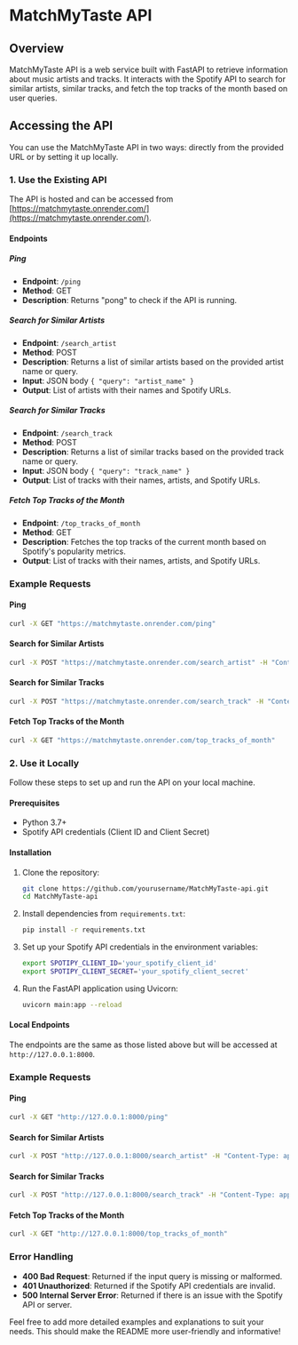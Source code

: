 # MatchMyTaste API

## Overview

MatchMyTaste API is a web service built with FastAPI to retrieve information about music artists and tracks. It interacts with the Spotify API to search for similar artists, similar tracks, and fetch the top tracks of the month based on user queries.

## Accessing the API

You can use the MatchMyTaste API in two ways: directly from the provided URL or by setting it up locally.

### 1. Use the Existing API

The API is hosted and can be accessed from [https://matchmytaste.onrender.com/](https://matchmytaste.onrender.com/).

#### Endpoints

##### Ping

- **Endpoint**: `/ping`
- **Method**: GET
- **Description**: Returns "pong" to check if the API is running.

##### Search for Similar Artists

- **Endpoint**: `/search_artist`
- **Method**: POST
- **Description**: Returns a list of similar artists based on the provided artist name or query.
- **Input**: JSON body `{ "query": "artist_name" }`
- **Output**: List of artists with their names and Spotify URLs.

##### Search for Similar Tracks

- **Endpoint**: `/search_track`
- **Method**: POST
- **Description**: Returns a list of similar tracks based on the provided track name or query.
- **Input**: JSON body `{ "query": "track_name" }`
- **Output**: List of tracks with their names, artists, and Spotify URLs.

##### Fetch Top Tracks of the Month

- **Endpoint**: `/top_tracks_of_month`
- **Method**: GET
- **Description**: Fetches the top tracks of the current month based on Spotify's popularity metrics.
- **Output**: List of tracks with their names, artists, and Spotify URLs.

### Example Requests

#### Ping

```bash
curl -X GET "https://matchmytaste.onrender.com/ping"
```

#### Search for Similar Artists

```bash
curl -X POST "https://matchmytaste.onrender.com/search_artist" -H "Content-Type: application/json" -d '{"query": "artist_name"}'
```

#### Search for Similar Tracks

```bash
curl -X POST "https://matchmytaste.onrender.com/search_track" -H "Content-Type: application/json" -d '{"query": "track_name"}'
```

#### Fetch Top Tracks of the Month

```bash
curl -X GET "https://matchmytaste.onrender.com/top_tracks_of_month"
```

### 2. Use it Locally

Follow these steps to set up and run the API on your local machine.

#### Prerequisites

- Python 3.7+
- Spotify API credentials (Client ID and Client Secret)

#### Installation

1. Clone the repository:

   ```bash
   git clone https://github.com/yourusername/MatchMyTaste-api.git
   cd MatchMyTaste-api
   ```

2. Install dependencies from `requirements.txt`:

   ```bash
   pip install -r requirements.txt
   ```

3. Set up your Spotify API credentials in the environment variables:

   ```bash
   export SPOTIPY_CLIENT_ID='your_spotify_client_id'
   export SPOTIPY_CLIENT_SECRET='your_spotify_client_secret'
   ```

4. Run the FastAPI application using Uvicorn:
   ```bash
   uvicorn main:app --reload
   ```

#### Local Endpoints

The endpoints are the same as those listed above but will be accessed at `http://127.0.0.1:8000`.

### Example Requests

#### Ping

```bash
curl -X GET "http://127.0.0.1:8000/ping"
```

#### Search for Similar Artists

```bash
curl -X POST "http://127.0.0.1:8000/search_artist" -H "Content-Type: application/json" -d '{"query": "artist_name"}'
```

#### Search for Similar Tracks

```bash
curl -X POST "http://127.0.0.1:8000/search_track" -H "Content-Type: application/json" -d '{"query": "track_name"}'
```

#### Fetch Top Tracks of the Month

```bash
curl -X GET "http://127.0.0.1:8000/top_tracks_of_month"
```

### Error Handling

- **400 Bad Request**: Returned if the input query is missing or malformed.
- **401 Unauthorized**: Returned if the Spotify API credentials are invalid.
- **500 Internal Server Error**: Returned if there is an issue with the Spotify API or server.

Feel free to add more detailed examples and explanations to suit your needs. This should make the README more user-friendly and informative!
